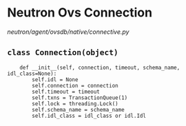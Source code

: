 # Neutron Ovs Connection

*neutron/agent/ovsdb/native/connective.py*

## `class Connection(object)`

```
    def __init__(self, connection, timeout, schema_name, idl_class=None):
        self.idl = None
        self.connection = connection
        self.timeout = timeout
        self.txns = TransactionQueue(1)
        self.lock = threading.Lock()
        self.schema_name = schema_name
        self.idl_class = idl_class or idl.Idl
```